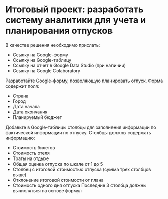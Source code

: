 # Итоговый проект: разработать систему аналитики для учета и планирования отпусков

В качестве решения необходимо прислать:
* Ссылку на Google-форму
* Ссылку на Google-таблицу
* Ссылку на отчет в Google Data Studio (при наличии)
* Ссылку на Google Colaboratory

Разработайте Google-форму, позволяющую планировать отпуск. Форма содержит поля:
*	Страна 
*	Город 
*	Дата начала 
*	Дата окончания 
*	Планируемый бюджет 

Добавьте в Google-таблицы столбцы для заполнения информации по фактической информации по отпуску. Столбцы должны содержать информацию:
*	Стоимость билетов
*	Стоимость отеля
*	Траты на отдыхе
*	Общая оценка отпуска по шкале от 1 до 5
*	Столбец с итоговой стоимостью отпуска (сумма трех столбцов выше)
*	Отклонение итоговой стоимости от плана
*	Стоимость одного дня отпуска
Последние 3 столбца должны вычисляться на основе формул
